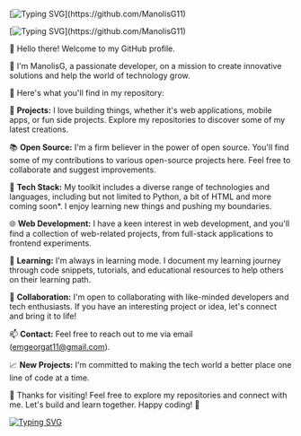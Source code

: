 [![Typing SVG](https://readme-typing-svg.demolab.com?font=Fira+Code&pause=1000&color=59F71D&width=435&lines=Hi!+I'm+Manolis+G!)](https://github.com/ManolisG11)

[![Typing SVG](https://readme-typing-svg.demolab.com?font=Fira+Code&pause=1000&color=59F71D&width=435&lines=Welcome+to+my+GitHub+profile!)](https://github.com/ManolisG11)

👋 Hello there! Welcome to my GitHub profile.

🚀 I'm ManolisG, a passionate developer, on a mission to create innovative solutions and help the world of technology grow.

🌟 Here's what you'll find in my repository:

🔧 **Projects:** I love building things, whether it's web applications, mobile apps, or fun side projects. Explore my repositories to discover some of my latest creations.

📚 **Open Source:** I'm a firm believer in the power of open source. You'll find some of my contributions to various open-source projects here. Feel free to collaborate and suggest improvements.

🧠 **Tech Stack:** My toolkit includes a diverse range of technologies and languages, including but not limited to Python, a bit of HTML and more coming soon*. I enjoy learning new things and pushing my boundaries.

🌐 **Web Development:** I have a keen interest in web development, and you'll find a collection of web-related projects, from full-stack applications to frontend experiments.

📖 **Learning:** I'm always in learning mode. I document my learning journey through code snippets, tutorials, and educational resources to help others on their learning path.

🤝 **Collaboration:** I'm open to collaborating with like-minded developers and tech enthusiasts. If you have an interesting project or idea, let's connect and bring it to life!

📫 **Contact:** Feel free to reach out to me via email (emgeorgat11@gmail.com).

📈 **New Projects:** I'm committed to making the tech world a better place one line of code at a time.

🙏 Thanks for visiting! Feel free to explore my repositories and connect with me. Let's build and learn together. Happy coding! 🚀

[![Typing SVG](https://readme-typing-svg.demolab.com?font=Fira+Code&weight=700&size=25&pause=1500&color=F70000&width=435&lines=Happy+Coding!+%F0%9F%9A%80)](https://github.com/ManolisG11)
